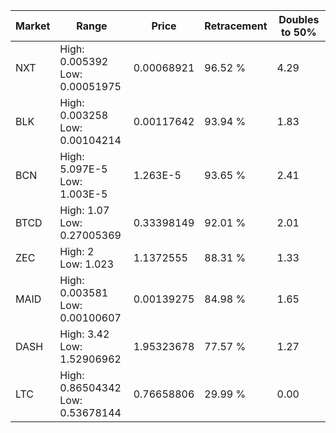 | Market | Range | Price| Retracement | Doubles to 50% |
| --- | --- | --- | --- | --- |
| NXT | High: 0.005392<br />Low: 0.00051975 | 0.00068921 | 96.52 % | 4.29 |
| BLK | High: 0.003258<br />Low: 0.00104214 | 0.00117642 | 93.94 % | 1.83 |
| BCN | High: 5.097E-5<br />Low: 1.003E-5 | 1.263E-5 | 93.65 % | 2.41 |
| BTCD | High: 1.07<br />Low: 0.27005369 | 0.33398149 | 92.01 % | 2.01 |
| ZEC | High: 2<br />Low: 1.023 | 1.1372555 | 88.31 % | 1.33 |
| MAID | High: 0.003581<br />Low: 0.00100607 | 0.00139275 | 84.98 % | 1.65 |
| DASH | High: 3.42<br />Low: 1.52906962 | 1.95323678 | 77.57 % | 1.27 |
| LTC | High: 0.86504342<br />Low: 0.53678144 | 0.76658806 | 29.99 % | 0.00 |
